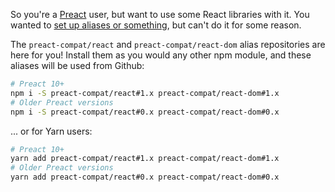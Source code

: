 So you're a [Preact](https://preactjs.com/) user, but want to use some React libraries with it. You wanted to [set up aliases or something](https://preactjs.com/guide/v10/getting-started#aliasing-react-to-preact), but can't do it for some reason.

The `preact-compat/react` and `preact-compat/react-dom` alias repositories are here for you!
Install them as you would any other npm module, and these aliases will be used from Github:

```sh
# Preact 10+
npm i -S preact-compat/react#1.x preact-compat/react-dom#1.x
# Older Preact versions
npm i -S preact-compat/react#0.x preact-compat/react-dom#0.x
```

... or for Yarn users:

```sh
# Preact 10+
yarn add preact-compat/react#1.x preact-compat/react-dom#1.x
# Older Preact versions
yarn add preact-compat/react#0.x preact-compat/react-dom#0.x
```
